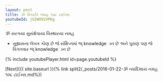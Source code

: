 ```yaml
---
layout: post
title: ૐ વિકાર્ટરે નમહ ૧૦૮ ટાઈમ્સ
youtubeId: jGIWO92VPKg
---
```

 
 
 ૐ સરગયા સુસંક્ષેપાયા વિસ્થારયા નમહ  
 
 -  સુથ્રાસના લેખક કોણ છે જે સંક્ષિપ્તમાં જ્ knowledgeાન છે અને પુરાણ પણ જે વિગતવાર જ્ knowledgeાન છે 
 
  
 
  
 
 
 
 
 
 


{% include youtubePlayer.html id=page.youtubeId %}
 
[Next]({{ site.baseurl }}{% link  split2/_posts/2016-01-22-ૐ વ્યાદિશાય નમહ ૧૦૮ ટાઈમ્સ.md%})
 
